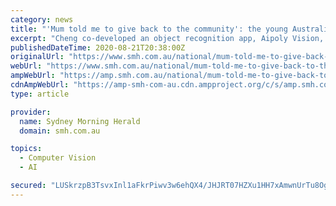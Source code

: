 ```yaml
---
category: news
title: "'Mum told me to give back to the community': the young Australian creating robots for good"
excerpt: "Cheng co-developed an object recognition app, Aipoly Vision, that relays detailed information via text or voice about whatever the phone is pointed at – from the colour of a shirt (it can ..."
publishedDateTime: 2020-08-21T20:38:00Z
originalUrl: "https://www.smh.com.au/national/mum-told-me-to-give-back-to-the-community-the-young-australian-creating-robots-for-good-20200626-p556nl.html"
webUrl: "https://www.smh.com.au/national/mum-told-me-to-give-back-to-the-community-the-young-australian-creating-robots-for-good-20200626-p556nl.html"
ampWebUrl: "https://amp.smh.com.au/national/mum-told-me-to-give-back-to-the-community-the-young-australian-creating-robots-for-good-20200626-p556nl.html"
cdnAmpWebUrl: "https://amp-smh-com-au.cdn.ampproject.org/c/s/amp.smh.com.au/national/mum-told-me-to-give-back-to-the-community-the-young-australian-creating-robots-for-good-20200626-p556nl.html"
type: article

provider:
  name: Sydney Morning Herald
  domain: smh.com.au

topics:
  - Computer Vision
  - AI

secured: "LUSkrzpB3TsvxInl1aFkrPiwv3w6ehQX4/JHJRT07HZXu1HH7xAmwnUrTu8Ogb4+xWL7PFSbWPhJC52BYLmP1f4Lxbak7JMd7ZxYVjubqf65pnsHICeK8C9EtUC0foCKa67NkZ2t1ccYtP+akUpZ9OxQTf0Rou6SzG92jgwfbfR6cPwMMzMVnoYgPoKtO1gfxaQdTwTF9ACnTXkGbgtQIDkHAGJ/KHzG6cSCNTTb97Gm1NUHLIvzc1tg6x4FmQgDo4Zol5Z15tf7N4F8OkwR+zJpimenlX2CNk47IQdHTyHjwx9y/oSKxnc0rrVNpLKJZMJgaSJ5t1k2C5BRNN1GYN6I1Tq5NstktW8f4OYnKO8=;Wkv9NPhrcEyoNyNhe8Xl9w=="
---
```


